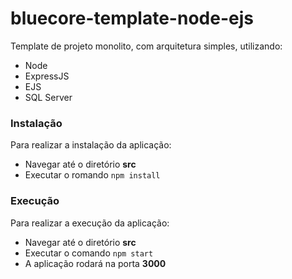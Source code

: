 # bluecore-template-node-ejs
Template de projeto monolito, com arquitetura simples, utilizando:
  - Node
  - ExpressJS
  - EJS
  - SQL Server

### Instalação
Para realizar a instalação da aplicação:
 - Navegar até o diretório **src**
 - Executar o romando `npm install`
### Execução
Para realizar a execução da aplicação:
 - Navegar até o diretório **src**
 - Executar o comando `npm start`
 - A aplicação rodará na porta **3000**